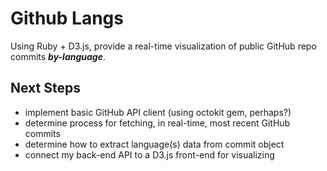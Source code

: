 # Github Langs

Using Ruby + D3.js, provide a real-time visualization of public GitHub repo commits ***by-language***.

## Next Steps

* implement basic GitHub API client (using octokit gem, perhaps?)
* determine process for fetching, in real-time, most recent GitHub commits
* determine how to extract language(s) data from commit object
* connect my back-end API to a D3.js front-end for visualizing
